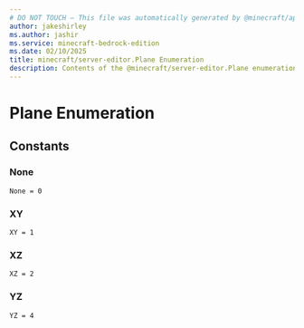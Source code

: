 ```yaml
---
# DO NOT TOUCH — This file was automatically generated by @minecraft/api-docs-generator, to report problems file an issue at https://github.com/Mojang/minecraft-scripting-libraries
author: jakeshirley
ms.author: jashir
ms.service: minecraft-bedrock-edition
ms.date: 02/10/2025
title: minecraft/server-editor.Plane Enumeration
description: Contents of the @minecraft/server-editor.Plane enumeration.
---
```

# Plane Enumeration

## Constants
### **None**
`None = 0`
### **XY**
`XY = 1`
### **XZ**
`XZ = 2`
### **YZ**
`YZ = 4`
